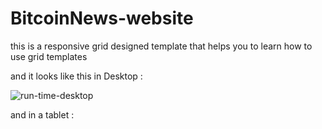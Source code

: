 # BitcoinNews-website
this is a responsive grid designed template that helps you to learn how to use grid templates 

and it looks like this in Desktop :


![run-time-desktop](https://github.com/Mahdi-Khorshidi-26/BitcoinNews-website/assets/150541211/67d8480d-699e-445a-851a-e3e294e0bf06)

and in a tablet : 

